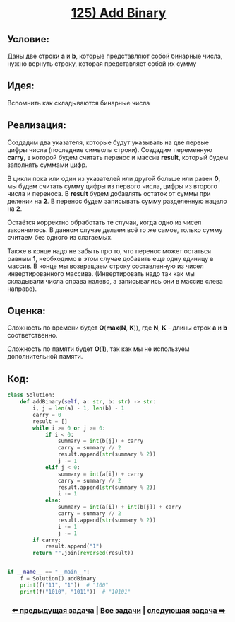 <div align='center'>
<h1><a href='https://leetcode.com/problems/add-binary/description/'><strong>125) Add Binary</strong></a></h1>
</div>

## **Условие:**

Даны две строки **a** и **b**, которые представляют собой бинарные числа, нужно вернуть строку, которая представляет собой их сумму

## **Идея:**

Вспомнить как складываются бинарные числа

## **Реализация:**

Создадим два указателя, которые будут указывать на две первые цифры числа (последние символы строки). Создадим переменную **carry**, в которой будем считать перенос и массив **result**, который будем заполнять суммами цифр.

В цикли пока или один из указателей или другой больше или равен **0**, мы будем считать сумму цифры из первого числа, цифры из второго числа и переноса. В **result** будем добавлять остаток от суммы при делении на **2**. В перенос будем записывать сумму разделенную нацело на **2**.

Остаётся корректно обработать те случаи, когда одно из чисел закончилось. В данном случае делаем всё то же самое, только сумму считаем без одного из слагаемых.

Также в конце надо не забыть про то, что перенос может остаться равным **1**, необходимо в этом случае добавить еще одну единицу в массив. В конце мы возвращаем строку составленную из чисел инвертированного массива. (Инвертировать надо так как мы складывали числа справа налево, а записывались они в массив слева направо).



## **Оценка:**

Сложность по времени будет **O**(**max**(**N**, **K**)), где **N**, **K** - длины строк **a** и **b** соответственно.

Сложность по памяти будет **O**(**1**), так как мы не используем дополнительной памяти.

## Код:
```python
class Solution:
    def addBinary(self, a: str, b: str) -> str:
        i, j = len(a) - 1, len(b) - 1
        carry = 0
        result = []
        while i >= 0 or j >= 0:
            if i < 0:
                summary = int(b[j]) + carry
                carry = summary // 2
                result.append(str(summary % 2))
                j -= 1
            elif j < 0:
                summary = int(a[i]) + carry
                carry = summary // 2
                result.append(str(summary % 2))
                i -= 1
            else:
                summary = int(a[i]) + int(b[j]) + carry
                carry = summary // 2
                result.append(str(summary % 2))
                i -= 1
                j -= 1
        if carry:
            result.append("1")
        return "".join(reversed(result))


if __name__ == "__main__":
    f = Solution().addBinary
    print(f("11", "1"))  # "100"
    print(f("1010", "1011"))  # "10101"

```

<div align='center'><h3><a href='https://github.com/TAskMAster339/PythonAlgorithms/tree/main/124.Find%20Median%20from%20Data%20Stream'>⬅️ предыдущая задача</a>&nbsp;|&nbsp;<a href='https://github.com/TAskMAster339/PythonAlgorithms/tree/main/README.md'>Все задачи</a>&nbsp;|&nbsp;<a href='https://github.com/TAskMAster339/PythonAlgorithms/tree/main/126.Reverse%20Bits'>следующая задача ➡️</a></h3></div>